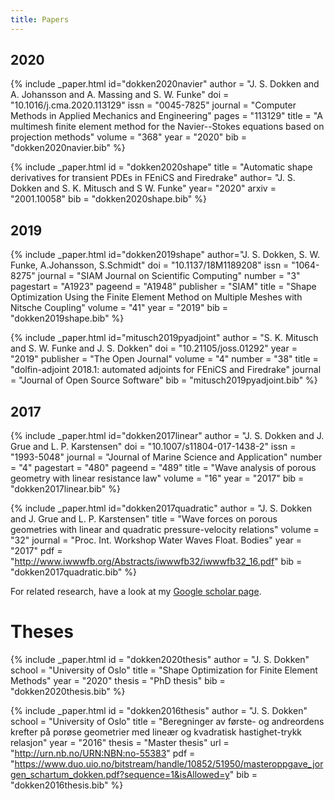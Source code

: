 ```yaml
---
title: Papers
---
```

## 2020
{% include _paper.html
    id="dokken2020navier"
	author = "J. S. Dokken and A. Johansson and A. Massing and S. W. Funke"
	doi = "10.1016/j.cma.2020.113129"
	issn = "0045-7825"
	journal = "Computer Methods in Applied Mechanics and Engineering"
	pages = "113129"
	title = "A multimesh finite element method for the Navier--Stokes equations based on projection methods"
	volume = "368"
	year = "2020"
    bib = "dokken2020navier.bib"
%}

{% include _paper.html
    id = "dokken2020shape"
    title = "Automatic shape derivatives for transient PDEs in FEniCS and Firedrake"
    author= "J. S. Dokken and S. K. Mitusch and S W. Funke"
    year= "2020"
    arxiv = "2001.10058"
    bib = "dokken2020shape.bib"
%}


## 2019
{% include _paper.html
    id="dokken2019shape"
    author="J. S. Dokken, S. W. Funke, A.Johansson, S.Schmidt"
	doi = "10.1137/18M1189208"
	issn = "1064-8275"
	journal = "SIAM Journal on Scientific Computing"
	number = "3"
	pagestart = "A1923"
    pageend = "A1948"
	publisher = "SIAM"
	title = "Shape Optimization Using the Finite Element Method on Multiple Meshes with Nitsche Coupling"
	volume = "41"
	year = "2019"
    bib = "dokken2019shape.bib"
%}

{% include _paper.html
    id="mitusch2019pyadjoint"
	author = "S. K. Mitusch and S. W. Funke and J. S. Dokken"
    doi = "10.21105/joss.01292"
    year = "2019"
    publisher = "The Open Journal"
    volume = "4"
    number = "38"
    title = "dolfin-adjoint 2018.1: automated adjoints for FEniCS and Firedrake"
    journal = "Journal of Open Source Software"
    bib = "mitusch2019pyadjoint.bib"
%}

## 2017
{% include _paper.html
    id="dokken2017linear"
	author = "J. S. Dokken and J. Grue and L. P. Karstensen"
	doi = "10.1007/s11804-017-1438-2"
	issn = "1993-5048"
	journal = "Journal of Marine Science and Application"
	number = "4"
	pagestart = "480"
    pageend = "489"
	title = "Wave analysis of porous geometry with linear resistance law"
	volume = "16"
	year = "2017"
    bib = "dokken2017linear.bib"
%}

{% include _paper.html
    id="dokken2017quadratic"
    author = "J. S. Dokken and J. Grue and L. P. Karstensen"
    title = "Wave forces on porous geometries with linear and quadratic pressure-velocity relations"
    volume = "32"
    journal = "Proc. Int. Workshop Water Waves Float. Bodies"
    year = "2017"
    pdf = "http://www.iwwwfb.org/Abstracts/iwwwfb32/iwwwfb32_16.pdf"
    bib = "dokken2017quadratic.bib"
%}

For related research, have a look at my [Google scholar page](https://scholar.google.no/citations?user=hfeXoYMAAAAJ&hl=no&oi=ao).

# Theses

{% include _paper.html
    id = "dokken2020thesis"
	author = "J. S. Dokken"
	school = "University of Oslo"
	title = "Shape Optimization for Finite Element Methods"
	year = "2020"
    thesis = "PhD thesis"
    bib = "dokken2020thesis.bib"
%}

{% include _paper.html
    id = "dokken2016thesis"
	author = "J. S. Dokken"
	school = "University of Oslo"
	title = "Beregninger av f&oslash;rste- og andreordens krefter på por&oslash;se geometrier med line&aelig;r og kvadratisk hastighet-trykk relasjon"
	year = "2016"
    thesis = "Master thesis"
    url = "http://urn.nb.no/URN:NBN:no-55383"
    pdf = "https://www.duo.uio.no/bitstream/handle/10852/51950/masteroppgave_jorgen_schartum_dokken.pdf?sequence=1&isAllowed=y"
    bib = "dokken2016thesis.bib"
%}

